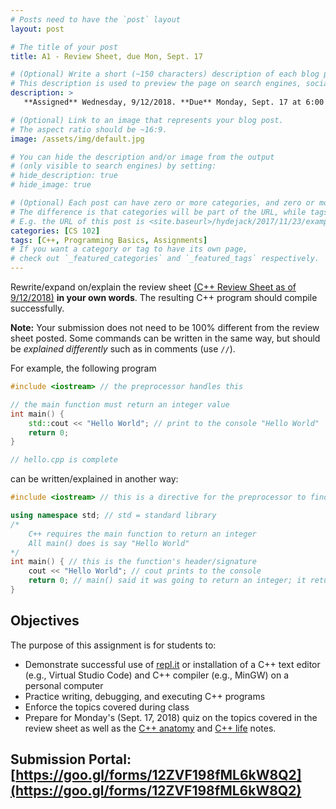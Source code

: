 ```yaml
---
# Posts need to have the `post` layout
layout: post

# The title of your post
title: A1 - Review Sheet, due Mon, Sept. 17

# (Optional) Write a short (~150 characters) description of each blog post.
# This description is used to preview the page on search engines, social media, etc.
description: >
   **Assigned** Wednesday, 9/12/2018. **Due** Monday, Sept. 17 at 6:00 AM. **Quiz** Monday, Sept. 17.

# (Optional) Link to an image that represents your blog post.
# The aspect ratio should be ~16:9.
image: /assets/img/default.jpg

# You can hide the description and/or image from the output
# (only visible to search engines) by setting:
# hide_description: true
# hide_image: true

# (Optional) Each post can have zero or more categories, and zero or more tags.
# The difference is that categories will be part of the URL, while tags will not.
# E.g. the URL of this post is <site.baseurl>/hydejack/2017/11/23/example-content/
categories: [CS 102]
tags: [C++, Programming Basics, Assignments]
# If you want a category or tag to have its own page,
# check out `_featured_categories` and `_featured_tags` respectively.
---
```


Rewrite/expand on/explain the review sheet [(C++ Review Sheet as of 9/12/2018)](https://ramnauth.github.io/cs%20102/2018/09/11/cpp-review/) **in your own words**. The resulting C++ program should compile successfully. 

**Note:** Your submission does not need to be 100% different from the review sheet posted. Some commands can be written in the same way, but should be *explained differently* such as in comments (use `//`).

For example, the following program 

```cpp
#include <iostream> // the preprocessor handles this

// the main function must return an integer value
int main() { 
	std::cout << "Hello World"; // print to the console "Hello World"
	return 0;
}

// hello.cpp is complete
```

can be written/explained in another way:

```cpp
#include <iostream> // this is a directive for the preprocessor to find and place the file iostream here

using namespace std; // std = standard library
/* 
	C++ requires the main function to return an integer
	All main() does is say "Hello World"
*/ 
int main() { // this is the function's header/signature
	cout << "Hello World"; // cout prints to the console
	return 0; // main() said it was going to return an integer; it returns zero.
}
```

## Objectives

The purpose of this assignment is for students to:

- Demonstrate successful use of [repl.it](https://repl.it/) or installation of a C++ text editor (e.g., Virtual Studio Code) and C++ compiler (e.g., MinGW) on a personal computer
- Practice writing, debugging, and executing C++ programs
- Enforce the topics covered during class
- Prepare for Monday's (Sept. 17, 2018) quiz on the topics covered in the review sheet as well as the [C++ anatomy](https://ramnauth.github.io/cs%20102/2018/09/12/anatomy/) and [C++ life](https://ramnauth.github.io/cs%20102/2018/09/12/life/) notes.

## Submission Portal: [https://goo.gl/forms/12ZVF198fML6kW8Q2](https://goo.gl/forms/12ZVF198fML6kW8Q2)
